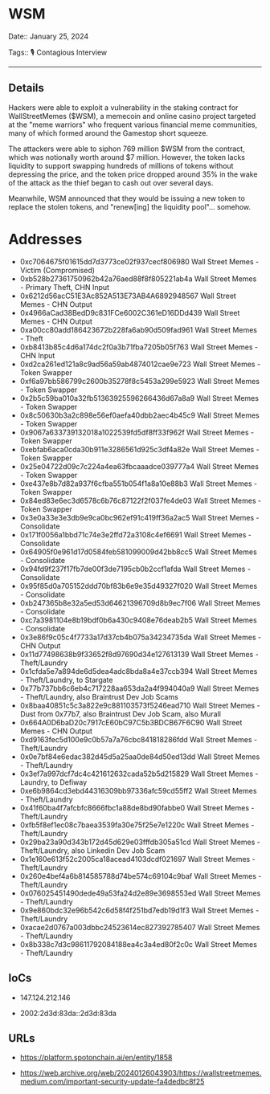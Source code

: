# WSM

Date:: January 25, 2024

Tags:: 🎙️ Contagious Interview

---


## Details

Hackers were able to exploit a vulnerability in the staking contract for WallStreetMemes ($WSM), a memecoin and online casino project targeted at the "meme warriors" who frequent various financial meme communities, many of which formed around the Gamestop short squeeze.

The attackers were able to siphon 769 million $WSM from the contract, which was notionally worth around $7 million. However, the token lacks liquidity to support swapping hundreds of millions of tokens without depressing the price, and the token price dropped around 35% in the wake of the attack as the thief began to cash out over several days.

Meanwhile, WSM announced that they would be issuing a new token to replace the stolen tokens, and "renew[ing] the liquidity pool"... somehow.

# Addresses

- 0xc7064675f01615dd7d3773ce02f937cecf806980  Wall Street Memes - Victim (Compromised)
- 0xb528b27361750962b42a76aed88f8f805221ab4a  Wall Street Memes - Primary Theft, CHN Input
- 0x6212d56acC51E3Ac852A513E73AB4A6892948567  Wall Street Memes - CHN Output
- 0x4966aCad38BedD9c831FCe6002C361eD16DDd439  Wall Street Memes - CHN Output
- 0xa00cc80add186423672b228fa6ab90d509fad961  Wall Street Memes - Theft
- 0xb8413b85c4d6a174dc2f0a3b71fba7205b05f763  Wall Street Memes - CHN Input
- 0xd2ca261ed121a8c9ad56a59ab4874012cae9e723  Wall Street Memes - Token Swapper
- 0xf6a97bb586799c2600b35278f8c5453a299e5923  Wall Street Memes - Token Swapper
- 0x2b5c59ba010a32fb51363925596266436d67a8a9  Wall Street Memes - Token Swapper
- 0x8c50630b3a2c898e56ef0aefa40dbb2aec4b45c9  Wall Street Memes - Token Swapper
- 0x9067a633739132018a1022539fd5df8ff33f962f  Wall Street Memes - Token Swapper
- 0xebfab6aca0cda30b911e3286561d925c3df4a82e  Wall Street Memes - Token Swapper
- 0x25e04722d09c7c224a4ea63fbcaaadce039777a4  Wall Street Memes - Token Swapper
- 0xe437e8b7d82a937f6cfba551b054f1a8a10e88b3  Wall Street Memes - Token Swapper
- 0x84ed83e6ec3d6578c6b76c87122f2f037fe4de03  Wall Street Memes - Token Swapper
- 0x3e0a33e3e3db9e9ca0bc962ef91c419ff36a2ac5  Wall Street Memes - Consolidate
- 0x171f0056a1bbd71c74e3e2ffd72a3108c4ef6691  Wall Street Memes - Consolidate
- 0x64905f0e961d17d0584feb581099009d42bb8cc5  Wall Street Memes - Consolidate
- 0x94fd9f237f17fb7de00f3de7195cb0b2ccf1afda  Wall Street Memes - Consolidate
- 0x95f85d0a705152ddd70bf83b6e9e35d49327f020  Wall Street Memes - Consolidate
- 0xb247365b8e32a5ed53d64621396709d8b9ec7f06  Wall Street Memes - Consolidate
- 0xc7a3981104e8b19bdf0b6a430c9408e76deab2b5  Wall Street Memes - Consolidate
- 0x3e86f9c05c4f7733a17d37cb4b075a34234735da  Wall Street Memes - CHN Output
- 0x11d77498638b9f33652f8d97690d34e127613139  Wall Street Memes - Theft/Laundry
- 0x1cfda5e7a894de6d5dea4adc8bda8a4e37ccb394  Wall Street Memes - Theft/Laundry, to Stargate
- 0x77b737bb6c6eb4c717228aa653da2a4f994040a9  Wall Street Memes - Theft/Laundry, also Braintrust Dev Job Scams
- 0x8baa40851c5c3a822e9c881103573f5246ead710  Wall Street Memes - Dust from 0x77b7, also Braintrust Dev Job Scam, also Murall
- 0x664A0D6baD20c7917cE60bC97C5b3BDCB67F6C90  Wall Street Memes - CHN Output
- 0xd9163fec5d100e9c0b57a7a76cbc841818286fdd  Wall Street Memes - Theft/Laundry
- 0x0e7bf84e6edac382d45d5a25aa0de84d50ed13dd  Wall Street Memes - Theft/Laundry
- 0x3ef7a997dcf7dc4c421612632cada52b5d215829  Wall Street Memes - Laundry, to Defiway
- 0xe6b9864cd3ebd44316309bb97336afc59cd55ff2  Wall Street Memes - Theft/Laundry
- 0x41f60ba4f7afcbfc8666fbc1a88de8bd90fabbe0  Wall Street Memes - Theft/Laundry
- 0xfb5f8ef1ec08c7baea3539fa30e75f25e7e1220c  Wall Street Memes - Theft/Laundry
- 0x29ba23a90d343b172d45d629e03fffdb305a51cd  Wall Street Memes - Theft/Laundry, also Linkedin Dev Job Scam
- 0x1e160e613f52c2005ca18acead4103dcdf021697  Wall Street Memes - Theft/Laundry
- 0x260e4bef4a6b814585788d74be574c69104c9baf  Wall Street Memes - Theft/Laundry
- 0x076025451490dede49a53fa24d2e89e3698553ed  Wall Street Memes - Theft/Laundry
- 0x9e860bdc32e96b542c6d58f4f251bd7edb19d1f3  Wall Street Memes - Theft/Laundry
- 0xacae2d0767a003dbbc24523614ec827392785407  Wall Street Memes - Theft/Laundry
- 0x8b338c7d3c98611792084188ea4c3a4ed80f2c0c  Wall Street Memes - Theft/Laundry



## IoCs

- 147.124.212.146

- 2002:2d3d:83da::2d3d:83da


## URLs

- https://platform.spotonchain.ai/en/entity/1858

- https://web.archive.org/web/20240126043903/https://wallstreetmemes.medium.com/important-security-update-fa4dedbc8f25
